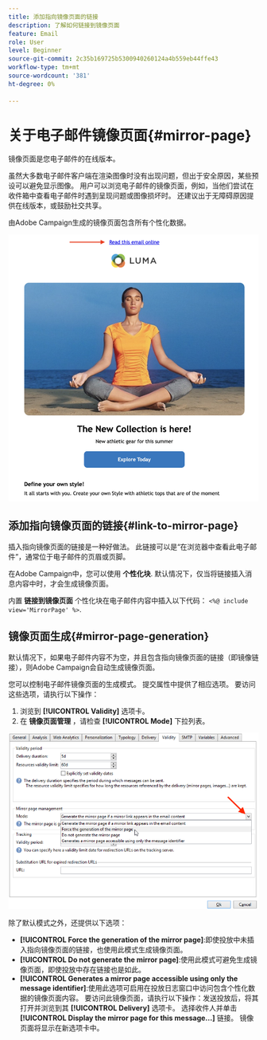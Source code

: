 ```yaml
---
title: 添加指向镜像页面的链接
description: 了解如何链接到镜像页面
feature: Email
role: User
level: Beginner
source-git-commit: 2c35b169725b5300940260124a4b559eb44ffe43
workflow-type: tm+mt
source-wordcount: '381'
ht-degree: 0%

---
```


# 关于电子邮件镜像页面{#mirror-page}

镜像页面是您电子邮件的在线版本。

虽然大多数电子邮件客户端在渲染图像时没有出现问题，但出于安全原因，某些预设可以避免显示图像。 用户可以浏览电子邮件的镜像页面，例如，当他们尝试在收件箱中查看电子邮件时遇到呈现问题或图像损坏时。 还建议出于无障碍原因提供在线版本，或鼓励社交共享。

由Adobe Campaign生成的镜像页面包含所有个性化数据。

![](assets/mirror-page-link.png)


## 添加指向镜像页面的链接{#link-to-mirror-page}

插入指向镜像页面的链接是一种好做法。 此链接可以是“在浏览器中查看此电子邮件”，通常位于电子邮件的页眉或页脚。

在Adobe Campaign中，您可以使用 **个性化块**. 默认情况下，仅当将链接插入消息内容中时，才会生成镜像页面。

内置 **链接到镜像页面** 个性化块在电子邮件内容中插入以下代码： `<%@ include view='MirrorPage' %>`.

<!--For more on personalization blocks insertion, refer to [Personalization blocks](personalization-blocks.md).-->

## 镜像页面生成{#mirror-page-generation}

默认情况下，如果电子邮件内容不为空，并且包含指向镜像页面的链接（即镜像链接），则Adobe Campaign会自动生成镜像页面。

您可以控制电子邮件镜像页面的生成模式。 提交属性中提供了相应选项。 要访问这些选项，请执行以下操作：

1. 浏览到 **[!UICONTROL Validity]** 选项卡。
1. 在 **镜像页面管理** ，请检查 **[!UICONTROL Mode]** 下拉列表。

![](assets/mirror-page-generation.png)

除了默认模式之外，还提供以下选项：

* **[!UICONTROL Force the generation of the mirror page]**:即使投放中未插入指向镜像页面的链接，也使用此模式生成镜像页面。
* **[!UICONTROL Do not generate the mirror page]**:使用此模式可避免生成镜像页面，即使投放中存在链接也是如此。
* **[!UICONTROL Generates a mirror page accessible using only the message identifier]**:使用此选项可启用在投放日志窗口中访问包含个性化数据的镜像页面内容。 要访问此镜像页面，请执行以下操作：发送投放后，将其打开并浏览到其 **[!UICONTROL Delivery]** 选项卡。 选择收件人并单击 **[!UICONTROL Display the mirror page for this message...]** 链接。 镜像页面将显示在新选项卡中。

